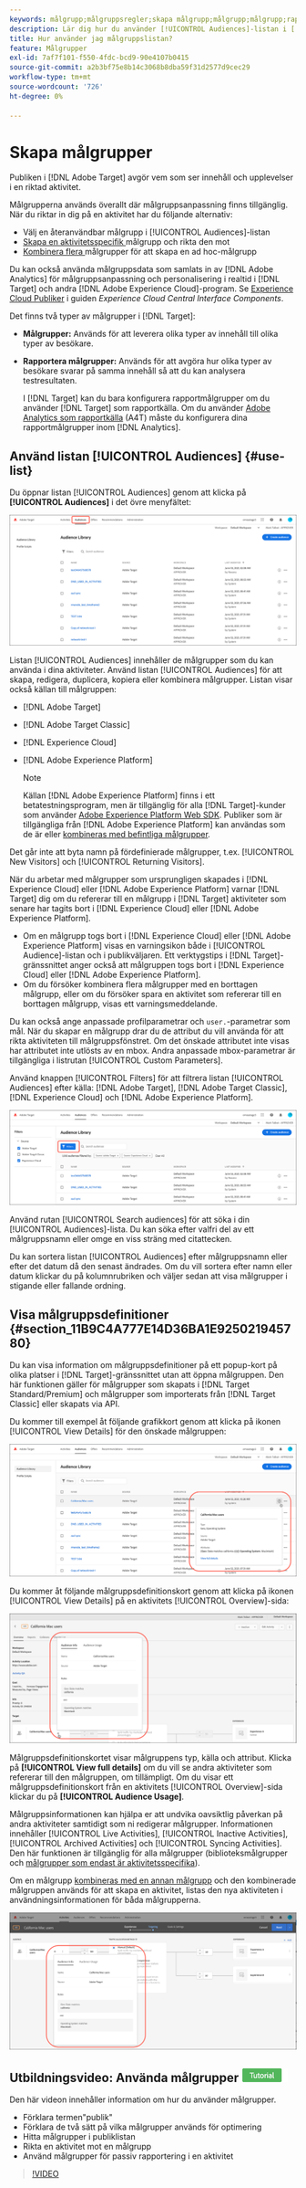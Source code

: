 ```yaml
---
keywords: målgrupp;målgruppsregler;skapa målgrupp;målgrupp;målgrupp;rapportmålgrupp;segment;anpassade profilparametrar;målgruppsdefinition;målgruppslista
description: Lär dig hur du använder [!UICONTROL Audiences]-listan i [!DNL Adobe Target].
title: Hur använder jag målgruppslistan?
feature: Målgrupper
exl-id: 7af7f101-f550-4fdc-bcd9-90e4107b0415
source-git-commit: a2b3bf75e8b14c3068b8dba59f31d2577d9cec29
workflow-type: tm+mt
source-wordcount: '726'
ht-degree: 0%

---
```


# Skapa målgrupper

Publiken i [!DNL Adobe Target] avgör vem som ser innehåll och upplevelser i en riktad aktivitet.

Målgrupperna används överallt där målgruppsanpassning finns tillgänglig. När du riktar in dig på en aktivitet har du följande alternativ:

* Välj en återanvändbar målgrupp i [!UICONTROL Audiences]-listan
* [Skapa en aktivitetsspecifik ](/help/c-target/creating-activity-only-audience.md) målgrupp och rikta den mot
* [Kombinera flera ](/help/c-target/combining-multiple-audiences.md#concept_A7386F1EA4394BD2AB72399C225981E5) målgrupper för att skapa en ad hoc-målgrupp

Du kan också använda målgruppsdata som samlats in av [!DNL Adobe Analytics] för målgruppsanpassning och personalisering i realtid i [!DNL Target] och andra [!DNL Adobe Experience Cloud]-program. Se [Experience Cloud Publiker](https://experienceleague.adobe.com/docs/core-services/interface/audiences/audience-library.html) i guiden *Experience Cloud Central Interface Components*.

Det finns två typer av målgrupper i [!DNL Target]:

* **Målgrupper:** Används för att leverera olika typer av innehåll till olika typer av besökare.
* **Rapportera målgrupper:** Används för att avgöra hur olika typer av besökare svarar på samma innehåll så att du kan analysera testresultaten.

   I [!DNL Target] kan du bara konfigurera rapportmålgrupper om du använder [!DNL Target] som rapportkälla. Om du använder [Adobe Analytics som rapportkälla](/help/c-integrating-target-with-mac/a4t/a4t.md) (A4T) måste du konfigurera dina rapportmålgrupper inom [!DNL Analytics].

## Använd listan [!UICONTROL Audiences] {#use-list}

Du öppnar listan [!UICONTROL Audiences] genom att klicka på **[!UICONTROL Audiences]** i det övre menyfältet:

![[!UICONTROL Audiences] list](assets/audiences_list.png)

Listan [!UICONTROL Audiences] innehåller de målgrupper som du kan använda i dina aktiviteter. Använd listan [!UICONTROL Audiences] för att skapa, redigera, duplicera, kopiera eller kombinera målgrupper. Listan visar också källan till målgruppen:

* [!DNL Adobe Target]
* [!DNL Adobe Target Classic]
* [!DNL Experience Cloud]
* [!DNL Adobe Experience Platform]

   >[!NOTE]
   >
   >Källan [!DNL Adobe Experience Platform] finns i ett betatestningsprogram, men är tillgänglig för alla [!DNL Target]-kunder som använder [Adobe Experience Platform Web SDK](/help/c-implementing-target/c-implementing-target-for-client-side-web/aep-web-sdk.md). Publiker som är tillgängliga från [!DNL Adobe Experience Platform] kan användas som de är eller [kombineras med befintliga målgrupper](/help/c-target/combining-multiple-audiences.md).

Det går inte att byta namn på fördefinierade målgrupper, t.ex. [!UICONTROL New Visitors] och [!UICONTROL Returning Visitors].

När du arbetar med målgrupper som ursprungligen skapades i [!DNL Experience Cloud] eller [!DNL Adobe Experience Platform] varnar [!DNL Target] dig om du refererar till en målgrupp i [!DNL Target] aktiviteter som senare har tagits bort i [!DNL Experience Cloud] eller [!DNL Adobe Experience Platform].

* Om en målgrupp togs bort i [!DNL Experience Cloud] eller [!DNL Adobe Experience Platform] visas en varningsikon både i [!UICONTROL Audience]-listan och i publikväljaren. Ett verktygstips i [!DNL Target]-gränssnittet anger också att målgruppen togs bort i [!DNL Experience Cloud] eller [!DNL Adobe Experience Platform].
* Om du försöker kombinera flera målgrupper med en borttagen målgrupp, eller om du försöker spara en aktivitet som refererar till en borttagen målgrupp, visas ett varningsmeddelande.

Du kan också ange anpassade profilparametrar och `user.`-parametrar som mål. När du skapar en målgrupp drar du de attribut du vill använda för att rikta aktiviteten till målgruppsfönstret. Om det önskade attributet inte visas har attributet inte utlösts av en mbox. Andra anpassade mbox-parametrar är tillgängliga i listrutan [!UICONTROL Custom Parameters].

Använd knappen [!UICONTROL Filters] för att filtrera listan [!UICONTROL Audiences] efter källa: [!DNL Adobe Target], [!DNL Adobe Target Classic], [!DNL Experience Cloud] och [!DNL Adobe Experience Platform].

![Alternativet Filter i  [!UICONTROL Audiences] listan](assets/filters.png)

Använd rutan [!UICONTROL Search audiences] för att söka i din [!UICONTROL Audiences]-lista. Du kan söka efter valfri del av ett målgruppsnamn eller omge en viss sträng med citattecken.

Du kan sortera listan [!UICONTROL Audiences] efter målgruppsnamn eller efter det datum då den senast ändrades. Om du vill sortera efter namn eller datum klickar du på kolumnrubriken och väljer sedan att visa målgrupper i stigande eller fallande ordning.

## Visa målgruppsdefinitioner {#section_11B9C4A777E14D36BA1E925021945780}

Du kan visa information om målgruppsdefinitioner på ett popup-kort på olika platser i [!DNL Target]-gränssnittet utan att öppna målgruppen. Den här funktionen gäller för målgrupper som skapats i [!DNL Target Standard/Premium] och målgrupper som importerats från [!DNL Target Classic] eller skapats via API.

Du kommer till exempel åt följande grafikkort genom att klicka på ikonen [!UICONTROL View Details] för den önskade målgruppen:

![Verksamheter > Målgruppsdefinition](assets/audience_definition_list.png)

Du kommer åt följande målgruppsdefinitionskort genom att klicka på ikonen [!UICONTROL View Details] på en aktivitets [!UICONTROL Overview]-sida:

![Verksamheter > Målgruppsdefinition](assets/view-details-activity-overview.png)

Målgruppsdefinitionskortet visar målgruppens typ, källa och attribut. Klicka på **[!UICONTROL View full details]** om du vill se andra aktiviteter som refererar till den målgruppen, om tillämpligt. Om du visar ett målgruppsdefinitionskort från en aktivitets [!UICONTROL Overview]-sida klickar du på **[!UICONTROL Audience Usage]**.

Målgruppsinformationen kan hjälpa er att undvika oavsiktlig påverkan på andra aktiviteter samtidigt som ni redigerar målgrupper. Informationen innehåller [!UICONTROL Live Activities], [!UICONTROL Inactive Activities], [!UICONTROL Archived Activities] och [!UICONTROL Syncing Activities]. Den här funktionen är tillgänglig för alla målgrupper (biblioteksmålgrupper och [målgrupper som endast är aktivitetsspecifika](/help/c-target/creating-activity-only-audience.md#concept_A6BADCF530ED4AE1852E677FEBE68483)).

Om en målgrupp [kombineras med en annan målgrupp](/help/c-target/combining-multiple-audiences.md) och den kombinerade målgruppen används för att skapa en aktivitet, listas den nya aktiviteten i användningsinformationen för båda målgrupperna.

![](assets/audience_definition_list_usage.png)

<!--The following audience definition card is for an audience imported from the Adobe Experience Cloud. In this instance, the audience was imported from Adobe Audience Manager (AAM).

![Usage tab on Audience Definition card](assets/audience_definition_mc.png)

The following details are available for these imported audience types:

| Audience Type | Details |
|--- |--- |
|Mobile audience|Marketing Name, Vendor, and Model.<br>The `matches | does not match` operator displays instead of `equals | does not equal`<br>![Imported Mobile Audience](/help/c-target/c-audiences/assets/imported_mobile_audience.png).|
|Visitor-behavior audience|**user.categoryAffinity:** `categoryAffinity` with `FAVORITE` parameter.<br>![Imported Category Affinity](/help/c-target/c-audiences/assets/imported_category_affinity.png)<br>**Monitoring:** Monitoring service equals true.<br>**No Monitoring Service:** Monitoring service equals false.<br>![Imported Monitoring](/help/c-target/c-audiences/assets/imported_monitoring.png)|
|Audiences using the NOT operator|**Single Rule:** Target displays the audience in the format `[All Visitor AND [NOT [rule]`. Single NOT rule displays with AND with `AllVisitor` audience.<br>![Imported Not Audience](/help/c-target/c-audiences/assets/imported_not_audience.png)|

Keep the following points in mind as you work with imported audiences:

* Expression target audiences are no longer supported in Target Standard/Premium. 
* Target Standard/Premium does not support some deprecated audiences or has improved operators for ease of use. Because of this, the definition of an imported audience, although working as per definition, does not mean that same is now available for creation in the Standard/Premium interface. For example, Social Audiences are visible with their rules but Target Standard/Premium does not allow social audiences to be created.-->

## Utbildningsvideo: Använda målgrupper ![Självstudiemärke](/help/assets/tutorial.png)

Den här videon innehåller information om hur du använder målgrupper.

* Förklara termen&quot;publik&quot;
* Förklara de två sätt på vilka målgrupper används för optimering
* Hitta målgrupper i publiklistan
* Rikta en aktivitet mot en målgrupp
* Använd målgrupper för passiv rapportering i en aktivitet

>[!VIDEO](https://video.tv.adobe.com/v/17398)
